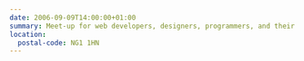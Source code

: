 ```yaml
---
date: 2006-09-09T14:00:00+01:00
summary: Meet-up for web developers, designers, programmers, and their mates from around the Midlands.
location:
  postal-code: NG1 1HN
---
```

